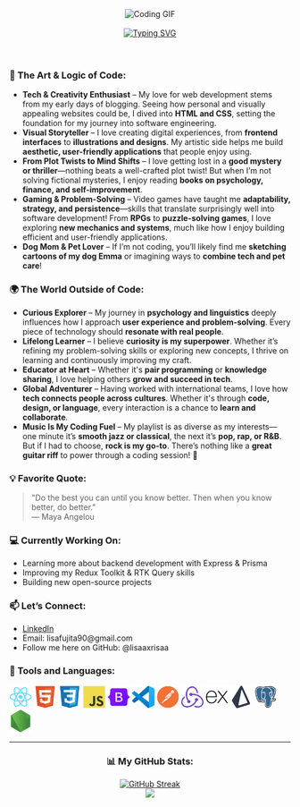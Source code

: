 <div align="center">
<img src="https://media.giphy.com/media/M4NykXxUE0HAcK7UJ6/giphy.gif" width="200" alt="Coding GIF">
</div>
<br>
<div align="center">
<a href="https://git.io/typing-svg"><img src="https://readme-typing-svg.demolab.com?font=Fira+Code&weight=500&size=40&pause=1000&multiline=true&width=700&height=60&lines=Hello+World!+My+name+is+Lisa+👋" alt="Typing SVG" /></a>
</div>
<br><br>

<h3>🌟 The Art & Logic of Code:</h3>
<ul>
  <li><strong>Tech & Creativity Enthusiast</strong> – My love for web development stems from my early days of blogging. Seeing how personal and visually appealing websites could be, I dived into <strong>HTML and CSS</strong>, setting the foundation for my journey into software engineering.</li>

  <li><strong>Visual Storyteller</strong> – I love creating digital experiences, from <strong>frontend interfaces</strong> to <strong>illustrations and designs</strong>. My artistic side helps me build <strong>aesthetic, user-friendly applications</strong> that people enjoy using.</li>

  <li><strong>From Plot Twists to Mind Shifts</strong> – I love getting lost in a <strong>good mystery or thriller</strong>—nothing beats a well-crafted plot twist! But when I’m not solving fictional mysteries, I enjoy reading <strong>books on psychology, finance, and self-improvement</strong>.</li>

  <li><strong>Gaming & Problem-Solving</strong> – Video games have taught me <strong>adaptability, strategy, and persistence</strong>—skills that translate surprisingly well into software development! From <strong>RPGs</strong> to <strong>puzzle-solving games</strong>, I love exploring <strong>new mechanics and systems</strong>, much like how I enjoy building efficient and user-friendly applications.</li>  

  <li><strong>Dog Mom & Pet Lover</strong> – If I’m not coding, you’ll likely find me <strong>sketching cartoons of my dog Emma</strong> or imagining ways to <strong>combine tech and pet care</strong>!</li>  
</ul>


<h3>🌍 The World Outside of Code:</h3>
<ul>
  <li><strong>Curious Explorer</strong> – My journey in <strong>psychology and linguistics</strong> deeply influences how I approach <strong>user experience and problem-solving</strong>. Every piece of technology should <strong>resonate with real people</strong>.</li>
  
  <li><strong>Lifelong Learner</strong> – I believe <strong>curiosity is my superpower</strong>. Whether it’s refining my problem-solving skills or exploring new concepts, I thrive on learning and continuously improving my craft.</li>
  
  <li><strong>Educator at Heart</strong> – Whether it's <strong>pair programming</strong> or <strong>knowledge sharing</strong>, I love helping others <strong>grow and succeed in tech</strong>.</li>
  
  <li><strong>Global Adventurer</strong> – Having worked with international teams, I love how <strong>tech connects people across cultures</strong>. Whether it's through <strong>code, design, or language</strong>, every interaction is a chance to <strong>learn and collaborate</strong>.</li>
  
  <li><strong>Music Is My Coding Fuel</strong> – My playlist is as diverse as my interests—one minute it’s <strong>smooth jazz or classical</strong>, the next it’s <strong>pop, rap, or R&B</strong>. But if I had to choose, <strong>rock is my go-to</strong>. There’s nothing like a <strong>great guitar riff</strong> to power through a coding session! 🎸</li>
</ul>



<h3>💡 Favorite Quote:</h3>
<blockquote>
  "Do the best you can until you know better. Then when you know better, do better."  
  <br>— Maya Angelou
</blockquote>


<h3>💻 Currently Working On:</h3>
<ul>
  <li>Learning more about backend development with Express & Prisma</li>
  <li>Improving my Redux Toolkit & RTK Query skills</li>
  <li>Building new open-source projects</li>
</ul>

<h3>📫 Let’s Connect:</h3>
<ul>
  <li><a href="https://www.linkedin.com/in/lisa-fujita/">LinkedIn</a></li>
  <li>Email: lisafujita90@gmail.com</li>
  <li>Follow me here on GitHub: @lisaaxrisaa</li>
</ul>




<div>
  <h3>🚀 Tools and Languages:</h3>
  <img src="https://github.com/devicons/devicon/blob/master/icons/react/react-original.svg" width="40' height="40" />
<img src="https://github.com/devicons/devicon/blob/master/icons/html5/html5-original.svg" width="40' height="40" />
  <img src="https://github.com/devicons/devicon/blob/master/icons/css3/css3-original.svg" width="40' height="40" />
<img src="https://github.com/devicons/devicon/blob/master/icons/javascript/javascript-original.svg" width="40' height="40" />
<img src="https://github.com/devicons/devicon/blob/master/icons/bootstrap/bootstrap-original.svg" width="40' height="40" />
<img src="https://github.com/devicons/devicon/blob/master/icons/vscode/vscode-original.svg" width="40' height="40" />
<img src="https://github.com/devicons/devicon/blob/master/icons/postman/postman-original.svg" width="40' height="40" />
 <img src="https://github.com/devicons/devicon/blob/master/icons/redux/redux-original.svg" width="40' height="40" />
<img src="https://raw.githubusercontent.com/devicons/devicon/ca28c779441053191ff11710fe24a9e6c23690d6/icons/express/express-original.svg" width="40' height="40" />
<img src="https://raw.githubusercontent.com/devicons/devicon/master/icons/prisma/prisma-original.svg" width="40' height="40" />
<img src="https://raw.githubusercontent.com/devicons/devicon/ca28c779441053191ff11710fe24a9e6c23690d6/icons/postgresql/postgresql-original.svg" width="40' height="40"/>
<img src="https://raw.githubusercontent.com/devicons/devicon/ca28c779441053191ff11710fe24a9e6c23690d6/icons/nodejs/nodejs-original.svg" width="40' height="40"/>

</div>

<hr>

<div align="center">
 <div align="center">
  <h3>📊 My GitHub Stats:</h3>
  <a href="https://git.io/streak-stats">
    <img src="https://github-readme-streak-stats.herokuapp.com?user=lisaaxrisaa&theme=nord" alt="GitHub Streak" />
  </a>
</div>


<div align="center">
  <img src="https://capsule-render.vercel.app/api?type=waving&color=gradient&height=65&section=footer">
</div>

